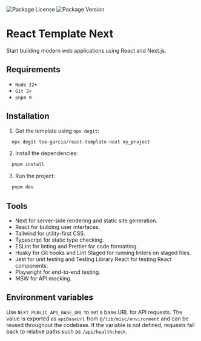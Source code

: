 <!-- ![README.md banner](./README.png) -->

![Package License](https://img.shields.io/github/license/teo-garcia/react-template-next)
![Package Version](https://img.shields.io/github/package-json/v/teo-garcia/react-template-next)

# React Template Next

Start building modern web applications using React and Next.js.

## Requirements

- `Node 22+`
- `Git 2+`
- `pnpm 9`

## Installation

1. Get the template using `npx degit`:

```bash
  npx degit teo-garcia/react-template-next my_project
```

2. Install the dependencies:

```bash
  pnpm install
```

3. Run the project:

```bash
  pnpm dev
```

## Tools

- Next for server-side rendering and static site generation.
- React for building user interfaces.
- Tailwind for utility-first CSS.
- Typescript for static type checking.
- ESLint for linting and Prettier for code formatting.
- Husky for Git hooks and Lint Staged for running linters on staged files.
- Jest for unit testing and Testing Library React for testing React components.
- Playwright for end-to-end testing.
- MSW for API mocking.

## Environment variables

Use `NEXT_PUBLIC_API_BASE_URL` to set a base URL for API requests. The value
is exported as `apiBaseUrl` from `@/lib/misc/environment` and can be reused
throughout the codebase. If the variable is not defined, requests fall back to
relative paths such as `/api/healthcheck`.
